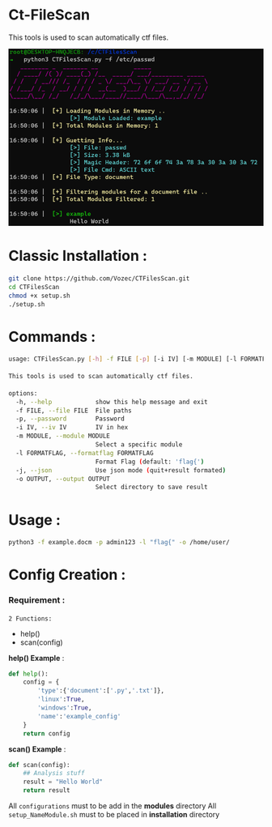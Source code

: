 # Ct-FileScan
This tools is used to scan automatically ctf files.

![Alt text](./github/example.png)

# Classic Installation :

```bash
git clone https://github.com/Vozec/CTFilesScan.git
cd CTFilesScan
chmod +x setup.sh
./setup.sh
```

# Commands :

```bash
usage: CTFilesScan.py [-h] -f FILE [-p] [-i IV] [-m MODULE] [-l FORMATFLAG] [-j] [-o OUTPUT]

This tools is used to scan automatically ctf files.

options:
  -h, --help            show this help message and exit
  -f FILE, --file FILE  File paths
  -p, --password        Password
  -i IV, --iv IV        IV in hex
  -m MODULE, --module MODULE
                        Select a specific module
  -l FORMATFLAG, --formatflag FORMATFLAG
                        Format Flag (default: 'flag{')
  -j, --json            Use json mode (quit+result formated)
  -o OUTPUT, --output OUTPUT
                        Select directory to save result
```

# Usage :
```bash
python3 -f example.docm -p admin123 -l "flag{" -o /home/user/
```

# Config Creation : 

### Requirement :

``2 Functions:``
- help()
- scan(config)

**help() Example** :
```python
def help():
	config = {
		'type':{'document':['.py','.txt']},
		'linux':True,
		'windows':True,
		'name':'example_config'
	}
	return config
```

**scan() Example** :
```python
def scan(config):
	## Analysis stuff
	result = "Hello World"
	return result
```

All ``configurations`` must to be add in the **modules** directory
All ``setup_NameModule.sh`` must to be placed in **installation** directory
